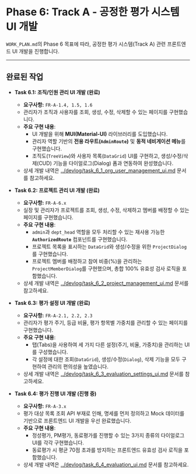
# Phase 6: Track A - 공정한 평가 시스템 UI 개발

`WORK_PLAN.md`의 Phase 6 목표에 따라, 공정한 평가 시스템(Track A) 관련 프론트엔드 UI 개발을 진행합니다.

---

## 완료된 작업

- **Task 6.1: 조직/인원 관리 UI 개발 (완료)**
  - **요구사항:** `FR-A-1.4, 1.5, 1.6`
  - 관리자가 조직과 사용자를 조회, 생성, 수정, 삭제할 수 있는 페이지를 구현했습니다.
  - **주요 구현 내용**:
    - UI 개발을 위해 **MUI(Material-UI)** 라이브러리를 도입했습니다.
    - 관리자 역할 기반의 **전용 라우트(`AdminRoute`)** 및 **동적 네비게이션 메뉴**를 구현했습니다.
    - 조직도(`TreeView`)와 사용자 목록(`DataGrid`) UI를 구현하고, 생성/수정/삭제(CUD) 기능을 다이얼로그(Dialog) 폼과 연동하여 완성했습니다.
  - 상세 개발 내역은 [../devlog/task_6_1_org_user_management_ui.md](../devlog/task_6_1_org_user_management_ui.md) 문서를 참고하세요.

- **Task 6.2: 프로젝트 관리 UI 개발 (완료)**
  - **요구사항:** `FR-A-6.x`
  - 실장 및 관리자가 프로젝트를 조회, 생성, 수정, 삭제하고 멤버를 배정할 수 있는 페이지를 구현했습니다.
  - **주요 구현 내용**:
    - `admin`과 `dept_head` 역할을 모두 처리할 수 있는 재사용 가능한 **`AuthorizedRoute`** 컴포넌트를 구현했습니다.
    - 프로젝트 목록을 표시하는 `DataGrid`와 생성/수정을 위한 `ProjectDialog`를 구현했습니다.
    - 프로젝트 멤버를 배정하고 참여 비중(%)을 관리하는 `ProjectMemberDialog`를 구현했으며, 총합 100% 유효성 검사 로직을 포함했습니다.
  - 상세 개발 내역은 [../devlog/task_6_2_project_management_ui.md](../devlog/task_6_2_project_management_ui.md) 문서를 참고하세요.

- **Task 6.3: 평가 설정 UI 개발 (완료)**
  - **요구사항:** `FR-A-2.1, 2.2, 2.3`
  - 관리자가 평가 주기, 등급 비율, 평가 항목별 가중치를 관리할 수 있는 페이지를 구현했습니다.
  - **주요 구현 내용**:
    - 탭(Tabs)을 사용하여 세 가지 다른 설정(주기, 비율, 가중치)을 관리하는 UI를 구성했습니다.
    - 각 설정에 대한 조회(`DataGrid`), 생성/수정(`Dialog`), 삭제 기능을 모두 구현하여 관리의 편의성을 높였습니다.
  - 상세 개발 내역은 [../devlog/task_6_3_evaluation_settings_ui.md](../devlog/task_6_3_evaluation_settings_ui.md) 문서를 참고하세요.

- **Task 6.4: 평가 진행 UI 개발 (진행 중)**
  - **요구사항:** `FR-A-3.x`
  - 평가 대상 목록 조회 API 부재로 인해, 명세를 먼저 정의하고 Mock 데이터를 기반으로 프론트엔드 UI 개발을 우선 완료했습니다.
  - **주요 구현 내용**:
    - 정성평가, PM평가, 동료평가를 진행할 수 있는 3가지 종류의 다이얼로그 UI를 각각 구현했습니다.
    - 동료평가 시 평균 70점 초과를 방지하는 프론트엔드 유효성 검사 로직을 포함했습니다.
  - 상세 개발 내역은 [../devlog/task_6_4_evaluation_ui.md](../devlog/task_6_4_evaluation_ui.md) 문서를 참고하세요.
